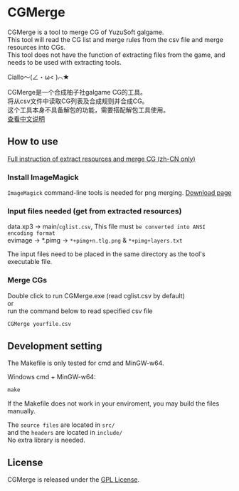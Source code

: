 # CGMerge

CGMerge is a tool to merge CG of YuzuSoft galgame.  
This tool will read the CG list and merge rules from the csv file and merge resources into CGs.  
This tool does not have the function of extracting files from the game, and needs to be used with extracting tools.

Ciallo～(∠・ω< )⌒★

CGMerge是一个合成柚子社galgame CG的工具。  
将从csv文件中读取CG列表及合成规则并合成CG。  
这个工具本身不具备解包的功能，需要搭配解包工具使用。  
[查看中文说明](/doc/README_zh-CN.md)

## How to use

[Full instruction of extract resources and merge CG (zh-CN only)](/example/profile.md)

### Install ImageMagick

`ImageMagick` command-line tools is needed for png merging. [Download page](https://imagemagick.org/script/download.php#windows)

### Input files needed (get from extracted resources)

data.xp3 -> main/`cglist.csv`, This file must `be converted into ANSI encoding format`  
evimage -> *.pimg -> `*+pimg+n.tlg.png` & `*+pimg+layers.txt`

The input files need to be placed in the same directory as the tool's executable file.

### Merge CGs

Double click to run CGMerge.exe (read cglist.csv by default)  
or  
run the command below to read specified csv file

``` cmd
CGMerge yourfile.csv
```

## Development setting

The Makefile is only tested for cmd and MinGW-w64.

Windows cmd + MinGW-w64:

``` cmd
make
```

If the Makefile does not work in your enviroment, you may build the files manually.

The `source files` are located in `src/`  
and the `headers` are located in `include/`  
No extra library is needed.

## License

CGMerge is released under the [GPL License](http://www.gnu.org/licenses/gpl.html).

